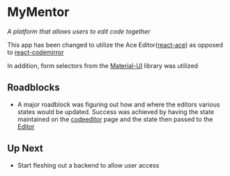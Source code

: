 # MyMentor 
*A platform that allows users to edit code together*

This app has been changed to utilize the Ace Editor([react-ace](https://www.npmjs.com/package/react-ace)) as opposed to [react-codemirror](https://www.npmjs.com/package/react-codemirror)

In addition, form selectors from the [Material-UI](https://material-ui.com/) library was utilized

## Roadblocks
 - A major roadblock was figuring out how and where the editors various states would be updated. Success was achieved by having the state maintained on the [codeeditor](client/src/pages/codeeditor.js) page and the state then passed to the [Editor](client/src/components/Editor.js)

## Up Next
 - Start fleshing out a backend to allow user access
